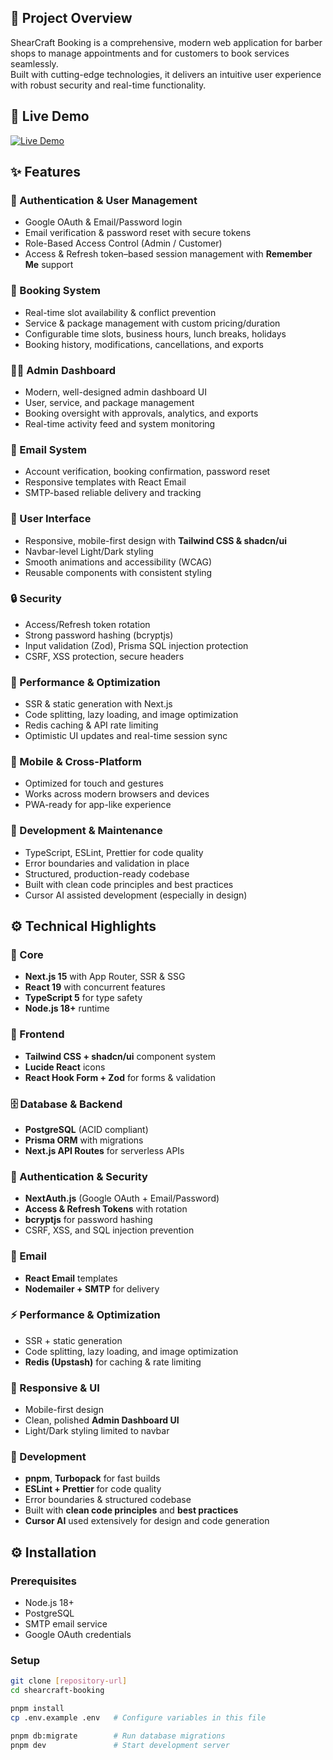 ## 🎯 Project Overview

ShearCraft Booking is a comprehensive, modern web application for barber shops to manage appointments and for customers to book services seamlessly.  
Built with cutting-edge technologies, it delivers an intuitive user experience with robust security and real-time functionality.

## 🚀 Live Demo
[![Live Demo](https://img.shields.io/badge/Live-Demo-blue?style=for-the-badge&logo=vercel)](https://shearcraft-booking.vercel.app)

## ✨ Features

### 🔐 Authentication & User Management
- Google OAuth & Email/Password login  
- Email verification & password reset with secure tokens  
- Role-Based Access Control (Admin / Customer)  
- Access & Refresh token–based session management with **Remember Me** support  

### 📅 Booking System
- Real-time slot availability & conflict prevention  
- Service & package management with custom pricing/duration  
- Configurable time slots, business hours, lunch breaks, holidays  
- Booking history, modifications, cancellations, and exports  

### 👨‍💼 Admin Dashboard
- Modern, well-designed admin dashboard UI  
- User, service, and package management  
- Booking oversight with approvals, analytics, and exports  
- Real-time activity feed and system monitoring  

### 📧 Email System
- Account verification, booking confirmation, password reset  
- Responsive templates with React Email  
- SMTP-based reliable delivery and tracking  

### 🎨 User Interface
- Responsive, mobile-first design with **Tailwind CSS & shadcn/ui**  
- Navbar-level Light/Dark styling  
- Smooth animations and accessibility (WCAG)  
- Reusable components with consistent styling  

### 🔒 Security
- Access/Refresh token rotation  
- Strong password hashing (bcryptjs)  
- Input validation (Zod), Prisma SQL injection protection  
- CSRF, XSS protection, secure headers  

### 🚀 Performance & Optimization
- SSR & static generation with Next.js  
- Code splitting, lazy loading, and image optimization  
- Redis caching & API rate limiting  
- Optimistic UI updates and real-time session sync  

### 📱 Mobile & Cross-Platform
- Optimized for touch and gestures  
- Works across modern browsers and devices  
- PWA-ready for app-like experience  

### 🔧 Development & Maintenance
- TypeScript, ESLint, Prettier for code quality  
- Error boundaries and validation in place  
- Structured, production-ready codebase  
- Built with clean code principles and best practices  
- Cursor AI assisted development (especially in design)  

## ⚙️ Technical Highlights

### 🚀 Core
- **Next.js 15** with App Router, SSR & SSG  
- **React 19** with concurrent features  
- **TypeScript 5** for type safety  
- **Node.js 18+** runtime  

### 🎨 Frontend
- **Tailwind CSS + shadcn/ui** component system  
- **Lucide React** icons  
- **React Hook Form + Zod** for forms & validation  

### 🗄️ Database & Backend
- **PostgreSQL** (ACID compliant)  
- **Prisma ORM** with migrations  
- **Next.js API Routes** for serverless APIs  

### 🔐 Authentication & Security
- **NextAuth.js** (Google OAuth + Email/Password)  
- **Access & Refresh Tokens** with rotation  
- **bcryptjs** for password hashing  
- CSRF, XSS, and SQL injection prevention  

### 📧 Email
- **React Email** templates  
- **Nodemailer + SMTP** for delivery  

### ⚡ Performance & Optimization
- SSR + static generation  
- Code splitting, lazy loading, and image optimization  
- **Redis (Upstash)** for caching & rate limiting  

### 📱 Responsive & UI
- Mobile-first design  
- Clean, polished **Admin Dashboard UI**  
- Light/Dark styling limited to navbar  

### 🔧 Development
- **pnpm**, **Turbopack** for fast builds  
- **ESLint + Prettier** for code quality  
- Error boundaries & structured codebase  
- Built with **clean code principles** and **best practices**  
- **Cursor AI** used extensively for design and code generation  

## ⚙️ Installation

### Prerequisites
- Node.js 18+  
- PostgreSQL  
- SMTP email service  
- Google OAuth credentials  

### Setup
```bash
git clone [repository-url]
cd shearcraft-booking

pnpm install
cp .env.example .env   # Configure variables in this file

pnpm db:migrate        # Run database migrations
pnpm dev               # Start development server
